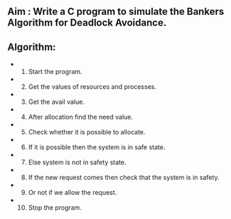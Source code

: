 ## Aim : Write a C program to simulate the Bankers Algorithm for Deadlock Avoidance. 

## Algorithm:
- 1. Start the program.
- 2. Get the values of resources and processes.
- 3. Get the avail value.
- 4. After allocation find the need value.
- 5. Check whether it is possible to allocate.
- 6. If it is possible then the system is in safe state.
- 7. Else system is not in safety state.
- 8. If the new request comes then check that the system is in safety.
- 9. Or not if we allow the request.
- 10. Stop the program.
